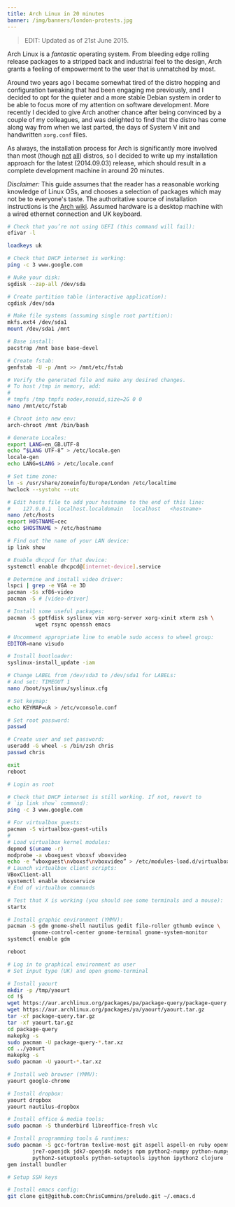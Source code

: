 ```yaml
---
title: Arch Linux in 20 minutes
banner: /img/banners/london-protests.jpg
---
```


> EDIT: Updated as of 21st June 2015.

Arch Linux is a *fantastic* operating system. From bleeding edge
rolling release packages to a stripped back and industrial feel to the
design, Arch grants a feeling of empowerment to the user that is
unmatched by most.

Around two years ago I became somewhat tired of the distro hopping and
configuration tweaking that had been engaging me previously, and I
decided to opt for the quieter and a more stable Debian system in
order to be able to focus more of my attention on software
development. More recently I decided to give Arch another chance after
being convinced by a couple of my colleagues, and was delighted to
find that the distro has come along way from when we last parted, the
days of System V init and handwritten `xorg.conf` files.

As always, the installation process for Arch is significantly more
involved than most (though [not](https://www.gentoo.org/)
[all](http://www.linuxfromscratch.org/)) distros, so I decided to
write up my installation approach for the latest (2014.09.03) release,
which should result in a complete development machine in around 20
minutes.

*Disclaimer:* This guide assumes that the reader has a reasonable
 working knowledge of Linux OSs, and chooses a selection of packages
 which may not be to everyone's taste. The authoritative source of
 installation instructions is the
 [Arch wiki](https://wiki.archlinux.org/index.php/beginners'_guide). Assumed
 hardware is a desktop machine with a wired ethernet connection and UK
 keyboard.

```sh
# Check that you’re not using UEFI (this command will fail):
efivar -l

loadkeys uk

# Check that DHCP internet is working:
ping -c 3 www.google.com

# Nuke your disk:
sgdisk --zap-all /dev/sda

# Create partition table (interactive application):
cgdisk /dev/sda

# Make file systems (assuming single root partition):
mkfs.ext4 /dev/sda1
mount /dev/sda1 /mnt

# Base install:
pacstrap /mnt base base-devel

# Create fstab:
genfstab -U -p /mnt >> /mnt/etc/fstab

# Verify the generated file and make any desired changes.
# To host /tmp in memory, add:
#
# tmpfs /tmp tmpfs nodev,nosuid,size=2G 0 0
nano /mnt/etc/fstab

# Chroot into new env:
arch-chroot /mnt /bin/bash

# Generate Locales:
export LANG=en_GB.UTF-8
echo “$LANG UTF-8” > /etc/locale.gen
locale-gen
echo LANG=$LANG > /etc/locale.conf

# Set time zone:
ln -s /usr/share/zoneinfo/Europe/London /etc/localtime
hwclock --systohc --utc

# Edit hosts file to add your hostname to the end of this line:
#    127.0.0.1	localhost.localdomain	localhost	<hostname>
nano /etc/hosts
export HOSTNAME=cec
echo $HOSTNAME > /etc/hostname

# Find out the name of your LAN device:
ip link show

# Enable dhcpcd for that device:
systemctl enable dhcpcd@[internet-device].service

# Determine and install video driver:
lspci | grep -e VGA -e 3D
pacman -Ss xf86-video
pacman -S # [video-driver]

# Install some useful packages:
pacman -S gptfdisk syslinux vim xorg-server xorg-xinit xterm zsh \
         wget rsync openssh emacs

# Uncomment appropriate line to enable sudo access to wheel group:
EDITOR=nano visudo

# Install bootloader:
syslinux-install_update -iam

# Change LABEL from /dev/sda3 to /dev/sda1 for LABELs:
# And set: TIMEOUT 1
nano /boot/syslinux/syslinux.cfg

# Set keymap:
echo KEYMAP=uk > /etc/vconsole.conf

# Set root password:
passwd

# Create user and set password:
useradd -G wheel -s /bin/zsh chris
passwd chris

exit
reboot

# Login as root

# Check that DHCP internet is still working. If not, revert to
# `ip link show` command):
ping -c 3 www.google.com

# For virtualbox guests:
pacman -S virtualbox-guest-utils
#
# Load virtualbox kernel modules:
depmod $(uname -r)
modprobe -a vboxguest vboxsf vboxvideo
echo -e “vboxguest\nvboxsf\nvboxvideo” > /etc/modules-load.d/virtualbox.conf
# Launch virtualbox client scripts:
VBoxClient-all
systemctl enable vboxservice
# End of virtualbox commands

# Test that X is working (you should see some terminals and a mouse):
startx

# Install graphic environment (YMMV):
pacman -S gdm gnome-shell nautilus gedit file-roller gthumb evince \
        gnome-control-center gnome-terminal gnome-system-monitor
systemctl enable gdm

reboot

# Log in to graphical environment as user
# Set input type (UK) and open gnome-terminal

# Install yaourt
mkdir -p /tmp/yaourt
cd !$
wget https://aur.archlinux.org/packages/pa/package-query/package-query.tar.gz
wget https://aur.archlinux.org/packages/ya/yaourt/yaourt.tar.gz
tar -xf package-query.tar.gz
tar -xf yaourt.tar.gz
cd package-query
makepkg -s
sudo pacman -U package-query-*.tar.xz
cd ../yaourt
makepkg -s
sudo pacman -U yaourt-*.tar.xz

# Install web browser (YMMV):
yaourt google-chrome

# Install dropbox:
yaourt dropbox
yaourt nautilus-dropbox

# Install office & media tools:
sudo pacman -S thunderbird libreoffice-fresh vlc

# Install programming tools & runtimes:
sudo pacman -S gcc-fortran texlive-most git aspell aspell-en ruby openmpi \
        jre7-openjdk jdk7-openjdk nodejs npm python2-numpy python-numpy \
        python2-setuptools python-setuptools ipython ipython2 clojure
gem install bundler

# Setup SSH keys

# Install emacs config:
git clone git@github.com:ChrisCummins/prelude.git ~/.emacs.d
```
